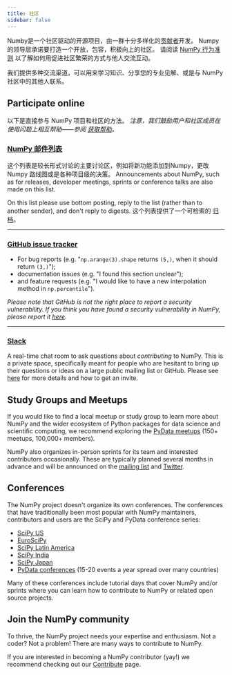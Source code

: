 ```yaml
---
title: 社区
sidebar: false
---
```


Numby是一个社区驱动的开源项目，由一群十分多样化的[贡献者](/gallery/team.html)开发。 Numpy的领导层承诺要打造一个开放，包容，积极向上的社区。 请阅读 [ NumPy 行为准则](/code-of-conduct) 以了解如何用促进社区繁荣的方式与他人交流互动。

我们提供多种交流渠道，可以用来学习知识、分享您的专业见解、或是与 NumPy 社区中的其他人联系。


## Participate online

以下是直接参与 NumPy 项目和社区的方法。 _注意，我们鼓励用户和社区成员在使用问题上相互帮助——参阅 [获取帮助](/gethelp)。_


### [NumPy 邮件列表](https://mail.python.org/mailman/listinfo/numpy-discussion)

这个列表是较长形式讨论的主要讨论区，例如将新功能添加到Numpy，更改Numpy 路线图或是各种项目级的决策。 Announcements about NumPy, such as for releases, developer meetings, sprints or conference talks are also made on this list.

On this list please use bottom posting, reply to the list (rather than to another sender), and don't reply to digests. 这个列表提供了一个可检索的 [归档](http://numpy-discussion.10968.n7.nabble.com/)。

***

### [GitHub issue tracker](https://github.com/numpy/numpy/issues)

- For bug reports (e.g. "`np.arange(3).shape` returns `(5,)`, when it should return `(3,)`");
- documentation issues (e.g. "I found this section unclear");
- and feature requests (e.g. "I would like to have a new interpolation method in `np.percentile`").

_Please note that GitHub is not the right place to report a security vulnerability. If you think you have found a security vulnerability in NumPy, please report it [here](https://tidelift.com/docs/security)._

***

### [Slack](https://numpy-team.slack.com)

A real-time chat room to ask questions about _contributing_ to NumPy. This is a private space, specifically meant for people who are hesitant to bring up their questions or ideas on a large public mailing list or GitHub. Please see [here](https://numpy.org/devdocs/dev/index.html#contributing-to-numpy) for more details and how to get an invite.


## Study Groups and Meetups

If you would like to find a local meetup or study group to learn more about NumPy and the wider ecosystem of Python packages for data science and scientific computing, we recommend exploring the [PyData meetups](https://www.meetup.com/pro/pydata/) (150+ meetups, 100,000+ members).

NumPy also organizes in-person sprints for its team and interested contributors occasionally. These are typically planned several months in advance and will be announced on the [mailing list](https://mail.python.org/mailman/listinfo/numpy-discussion) and [Twitter](https://twitter.com/numpy_team).


## Conferences

The NumPy project doesn't organize its own conferences. The conferences that have traditionally been most popular with NumPy maintainers, contributors and users are the SciPy and PyData conference series:

- [SciPy US](https://conference.scipy.org)
- [EuroSciPy](https://www.euroscipy.org)
- [SciPy Latin America](https://www.scipyla.org)
- [SciPy India](https://scipy.in)
- [SciPy Japan](https://conference.scipy.org)
- [PyData conferences](https://pydata.org/event-schedule/) (15-20 events a year spread over many countries)

Many of these conferences include tutorial days that cover NumPy and/or sprints where you can learn how to contribute to NumPy or related open source projects.


## Join the NumPy community

To thrive, the NumPy project needs your expertise and enthusiasm. Not a coder? Not a problem! There are many ways to contribute to NumPy.

If you are interested in becoming a NumPy contributor (yay!) we recommend checking out our [Contribute](/contribute) page.

